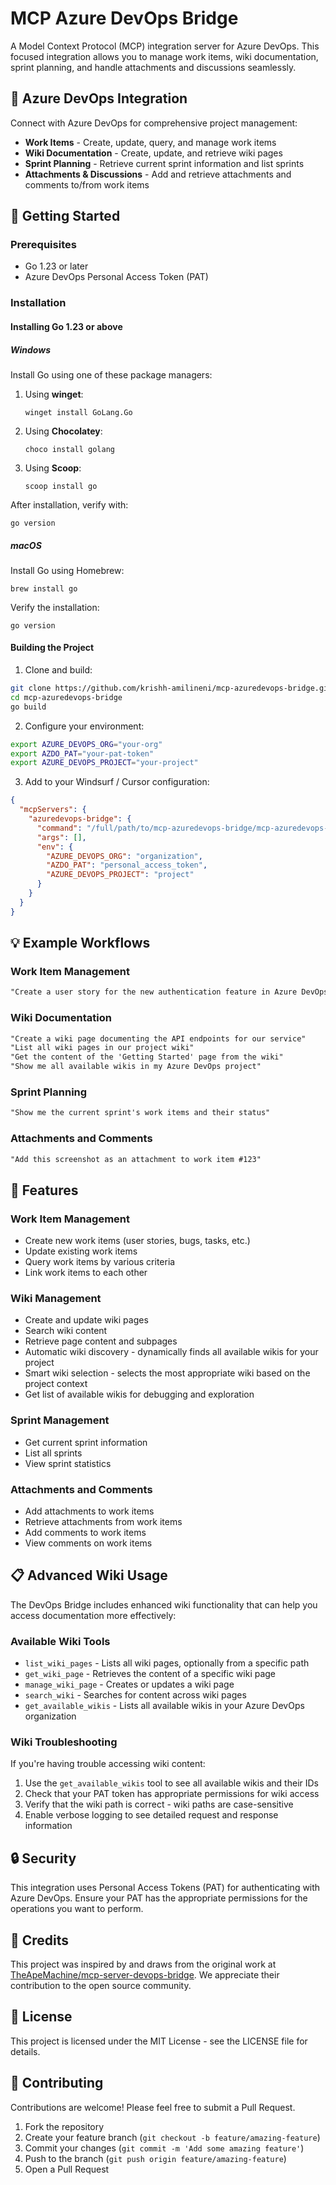 # MCP Azure DevOps Bridge

A Model Context Protocol (MCP) integration server for Azure DevOps. This focused integration allows you to manage work items, wiki documentation, sprint planning, and handle attachments and discussions seamlessly.

## 🌉 Azure DevOps Integration

Connect with Azure DevOps for comprehensive project management:

- **Work Items** - Create, update, query, and manage work items
- **Wiki Documentation** - Create, update, and retrieve wiki pages
- **Sprint Planning** - Retrieve current sprint information and list sprints
- **Attachments & Discussions** - Add and retrieve attachments and comments to/from work items

## 🚀 Getting Started

### Prerequisites

- Go 1.23 or later
- Azure DevOps Personal Access Token (PAT)

### Installation

#### Installing Go 1.23 or above

##### Windows
Install Go using one of these package managers:

1. Using **winget**:
   ```
   winget install GoLang.Go
   ```

2. Using **Chocolatey**:
   ```
   choco install golang
   ```

3. Using **Scoop**:
   ```
   scoop install go
   ```

After installation, verify with:
```
go version
```

##### macOS
Install Go using Homebrew:

```
brew install go
```

Verify the installation:
```
go version
```

#### Building the Project

1. Clone and build:

```bash
git clone https://github.com/krishh-amilineni/mcp-azuredevops-bridge.git
cd mcp-azuredevops-bridge
go build
```

2. Configure your environment:

```bash
export AZURE_DEVOPS_ORG="your-org"
export AZDO_PAT="your-pat-token"
export AZURE_DEVOPS_PROJECT="your-project"
```

3. Add to your Windsurf / Cursor configuration:

```json
{
  "mcpServers": {
    "azuredevops-bridge": {
      "command": "/full/path/to/mcp-azuredevops-bridge/mcp-azuredevops-bridge",
      "args": [],
      "env": {
        "AZURE_DEVOPS_ORG": "organization",
        "AZDO_PAT": "personal_access_token",
        "AZURE_DEVOPS_PROJECT": "project"
      }
    }
  }
}
```

## 💡 Example Workflows

### Work Item Management

```txt
"Create a user story for the new authentication feature in Azure DevOps"
```

### Wiki Documentation

```txt
"Create a wiki page documenting the API endpoints for our service"
"List all wiki pages in our project wiki"
"Get the content of the 'Getting Started' page from the wiki"
"Show me all available wikis in my Azure DevOps project"
```

### Sprint Planning

```txt
"Show me the current sprint's work items and their status"
```

### Attachments and Comments

```txt
"Add this screenshot as an attachment to work item #123"
```

## 🔧 Features

### Work Item Management
- Create new work items (user stories, bugs, tasks, etc.)
- Update existing work items
- Query work items by various criteria
- Link work items to each other

### Wiki Management
- Create and update wiki pages
- Search wiki content
- Retrieve page content and subpages
- Automatic wiki discovery - dynamically finds all available wikis for your project
- Smart wiki selection - selects the most appropriate wiki based on the project context
- Get list of available wikis for debugging and exploration

### Sprint Management
- Get current sprint information
- List all sprints
- View sprint statistics

### Attachments and Comments
- Add attachments to work items
- Retrieve attachments from work items
- Add comments to work items
- View comments on work items

## 📋 Advanced Wiki Usage

The DevOps Bridge includes enhanced wiki functionality that can help you access documentation more effectively:

### Available Wiki Tools

- `list_wiki_pages` - Lists all wiki pages, optionally from a specific path
- `get_wiki_page` - Retrieves the content of a specific wiki page
- `manage_wiki_page` - Creates or updates a wiki page
- `search_wiki` - Searches for content across wiki pages
- `get_available_wikis` - Lists all available wikis in your Azure DevOps organization

### Wiki Troubleshooting

If you're having trouble accessing wiki content:

1. Use the `get_available_wikis` tool to see all available wikis and their IDs
2. Check that your PAT token has appropriate permissions for wiki access
3. Verify that the wiki path is correct - wiki paths are case-sensitive
4. Enable verbose logging to see detailed request and response information

## 🔒 Security

This integration uses Personal Access Tokens (PAT) for authenticating with Azure DevOps. Ensure your PAT has the appropriate permissions for the operations you want to perform.

## 📝 Credits

This project was inspired by and draws from the original work at [TheApeMachine/mcp-server-devops-bridge](https://github.com/TheApeMachine/mcp-server-devops-bridge). We appreciate their contribution to the open source community.

## 📝 License

This project is licensed under the MIT License - see the LICENSE file for details.

## 🤝 Contributing

Contributions are welcome! Please feel free to submit a Pull Request.

1. Fork the repository
2. Create your feature branch (`git checkout -b feature/amazing-feature`)
3. Commit your changes (`git commit -m 'Add some amazing feature'`)
4. Push to the branch (`git push origin feature/amazing-feature`)
5. Open a Pull Request
